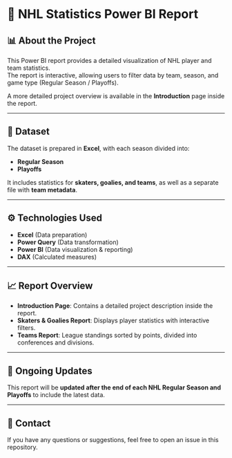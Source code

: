 # 🏒 NHL Statistics Power BI Report  

## 📊 About the Project  
This Power BI report provides a detailed visualization of NHL player and team statistics.  
The report is interactive, allowing users to filter data by team, season, and game type (Regular Season / Playoffs).  

A more detailed project overview is available in the **Introduction** page inside the report.  

---

## 📂 Dataset  
The dataset is prepared in **Excel**, with each season divided into:  
- **Regular Season**  
- **Playoffs**  

It includes statistics for **skaters, goalies, and teams**, as well as a separate file with **team metadata**.

---

## ⚙️ Technologies Used
- **Excel** (Data preparation)
- **Power Query** (Data transformation)
- **Power BI** (Data visualization & reporting)
- **DAX** (Calculated measures)

---

## 📈 Report Overview
- **Introduction Page**: Contains a detailed project description inside the report. 
- **Skaters & Goalies Report**: Displays player statistics with interactive filters.
- **Teams Report**: League standings sorted by points, divided into conferences and divisions.

---

## 🔄 Ongoing Updates
This report will be **updated after the end of each NHL Regular Season and Playoffs** to include the latest data.

---

## 📩 Contact  
If you have any questions or suggestions, feel free to open an issue in this repository.
